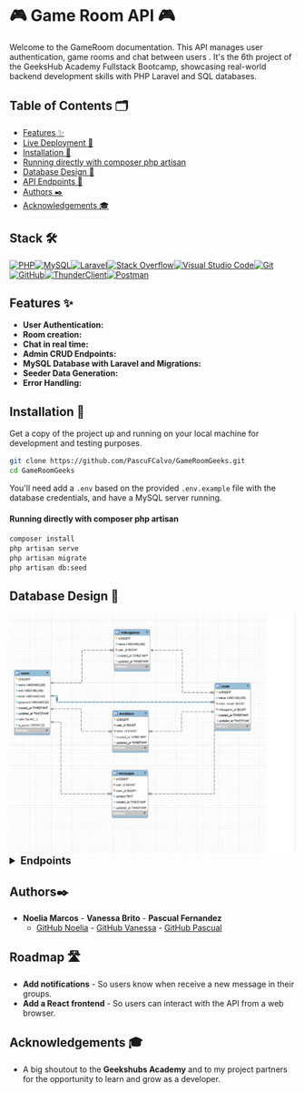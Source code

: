 # 🎮 Game Room API 🎮

Welcome to the GameRoom documentation. This API manages user authentication, game rooms and chat between users . It's the 6th project of the GeeksHub Academy Fullstack Bootcamp, showcasing real-world backend development skills with PHP Laravel and SQL databases.

## Table of Contents 🗂️

-   [Features ✨](#features-)
-   [Live Deployment 📡](#live-deployment-)
-   [Installation 🚀](#installation-)
-   [Running directly with composer php artisan](#running-directly-with-composer-php-artisan)
-   [Database Design 📖](#database-design-)
-   [API Endpoints 🔌](#api-endpoints-)
-   [Authors ✒️](#authors-)
-   [Acknowledgements 🎓](#acknowledgements-)

## Stack 🛠️

[![PHP](https://img.shields.io/badge/php-%23777BB4.svg?style=for-the-badge&logo=php&logoColor=white)](https://www.php.net/manual/es/intro-whatis.php)[![MySQL](https://img.shields.io/badge/mysql-%2300f.svg?style=for-the-badge&logo=mysql&logoColor=white)](https://www.mysql.com/)[![Laravel](https://img.shields.io/badge/laravel-%23FF2D20.svg?style=for-the-badge&logo=laravel&logoColor=white)](https://laravel.com/)[![Stack Overflow](https://img.shields.io/badge/-Stackoverflow-FE7A16?style=for-the-badge&logo=stack-overflow&logoColor=white)](https://stackoverflow.com/)[![Visual Studio Code](https://img.shields.io/badge/Visual%20Studio%20Code-0078d7.svg?style=for-the-badge&logo=visual-studio-code&logoColor=white)](https://code.visualstudio.com/)[![Git](https://img.shields.io/badge/git-%23F05033.svg?style=for-the-badge&logo=git&logoColor=white)](https://git-scm.com/)[![GitHub](https://img.shields.io/badge/github-%23121011.svg?style=for-the-badge&logo=github&logoColor=white)](https://github.com/)[![ThunderClient](https://img.shields.io/badge/Thunder_Client-%237A1FA2?style=for-the-badge)](https://www.thunderclient.com/)[![Postman](https://img.shields.io/badge/Postman-FF6C37?style=for-the-badge&logo=postman&logoColor=white)](https://www.postman.com/)

## Features ✨

-   **User Authentication:**
-   **Room creation:**
-   **Chat in real time:**
-   **Admin CRUD Endpoints:**
-   **MySQL Database with Laravel and Migrations:**
-   **Seeder Data Generation:**
-   **Error Handling:**

## Installation 🚀

Get a copy of the project up and running on your local machine for development and testing purposes.

```sh
git clone https://github.com/PascuFCalvo/GameRoomGeeks.git
cd GameRoomGeeks
```

You'll need add a `.env` based on the provided `.env.example` file with the database credentials, and have a MySQL server running.

#### Running directly with composer php artisan

```sh
composer install
php artisan serve
php artisan migrate
php artisan db:seed
```

## Database Design 📖

<img width="803" alt="ERD" src="./b19c045f-aa15-4800-a49c-1d79851ad4f5.jpg">

<details>
  <summary style="font-weight: bold; font-size: 1.3em;">Endpoints</summary>

-   `Route::post('/register')` Register users.
-   `Route::post('/login')` Login in the app.
-   `Route::post('/logout')` Logout from the app.
-   `Route::post('/videogame')` Put a new videogame on the database.
-   `Route::put('/videogame/{id}')`Edit the data of a videogame.
-   `Route::delete('/videogame/{id}')`Delete a videogame from the database.
-   `Route::get('/videogame/{id}')`Get an especific videogame.
-   `Route::get('/videogames')`Get a list of all videogames.
-   `Route::get('/profile')`Show your user profile.
-   `Route::put('/users/inactivate')`Inactivate a user.
-   `Route::put('/users/activate/{id}')`Activate a user as a superadmin.
-   `Route::put('/users')`Get a list of all users.
-   `Route::put('/users/password')`Change your user password.
-   `Route::post('/rooms')`Create a new game room.
-   `Route::get('/rooms')`Get a list of all game rooms.
-   `Route::get('/rooms/{id}')`Get an especific room.
-   `Route::delete('/rooms/{id}')`Delete an especific room.
-   `Route::put('/rooms/{id}')`Edit the data of a room.
-   `Route::post('/member')`Create a new member to enter in a room.
-   `Route::get('/members')`Get a list of all the members.
-   `Route::delete('/member')`Delete a member.
-   `Route::post('/messages')`Create a message.
-   `Route::get('/messages/{id}')`Get a list of all messages in an especific room.
-   `Route::delete('/messages/{id}')`Delete a message.
-   `Route::put('/message/{id}')`Edit a message.
-   `Route::get('/allMessages')`Get all messages as a superadmin.

</details>

## Authors✒️

-   **Noelia Marcos** - **Vanessa Brito** - **Pascual Fernandez**
    -   [GitHub Noelia](https://github.com/Noeliamll) - [GitHub Vanessa](https://github.com/vanbrigo) - [GitHub Pascual](https://github.com/PascuFCalvo)

## Roadmap 🛣️

-   **Add notifications** - So users know when receive a new message in their groups.
-   **Add a React frontend** - So users can interact with the API from a web browser.

## Acknowledgements 🎓

-   A big shoutout to the **Geekshubs Academy** and to my project partners for the opportunity to learn and grow as a developer.
